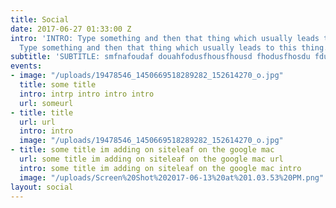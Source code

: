```yaml
---
title: Social
date: 2017-06-27 01:33:00 Z
intro: 'INTRO: Type something and then that thing which usually leads to this thing.
  Type something and then that thing which usually leads to this thing.'
subtitle: 'SUBTITLE: smfnafoudaf douahfodusfhousfhousd fhodusfhosdu fdus'
events:
- image: "/uploads/19478546_1450669518289282_152614270_o.jpg"
  title: some title
  intro: intrp intro intro intro
  url: someurl
- title: title
  url: url
  intro: intro
  image: "/uploads/19478546_1450669518289282_152614270_o.jpg"
- title: some title im adding on siteleaf on the google mac
  url: some title im adding on siteleaf on the google mac url
  intro: some title im adding on siteleaf on the google mac intro
  image: "/uploads/Screen%20Shot%202017-06-13%20at%201.03.53%20PM.png"
layout: social
---
```


